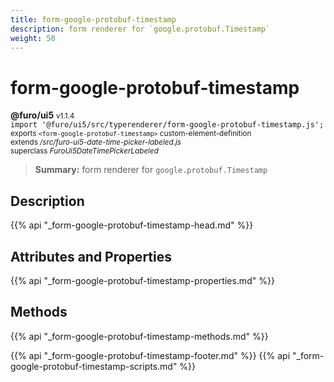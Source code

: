 ```yaml
---
title: form-google-protobuf-timestamp
description: form renderer for `google.protobuf.Timestamp`
weight: 50
---
```


# form-google-protobuf-timestamp
**@furo/ui5** <small>v1.1.4</small>
<br>`import '@furo/ui5/src/typerenderer/form-google-protobuf-timestamp.js';`<small>
<br>exports `<form-google-protobuf-timestamp>` custom-element-definition
<br>extends */src/furo-ui5-date-time-picker-labeled.js*
<br>superclass *FuroUi5DateTimePickerLabeled*</small>

> **Summary:** form renderer for `google.protobuf.Timestamp`

## Description



{{% api "_form-google-protobuf-timestamp-head.md" %}}

## Attributes and Properties
{{% api "_form-google-protobuf-timestamp-properties.md" %}}



## Methods
{{% api "_form-google-protobuf-timestamp-methods.md" %}}





{{% api "_form-google-protobuf-timestamp-footer.md" %}}
{{% api "_form-google-protobuf-timestamp-scripts.md" %}}
